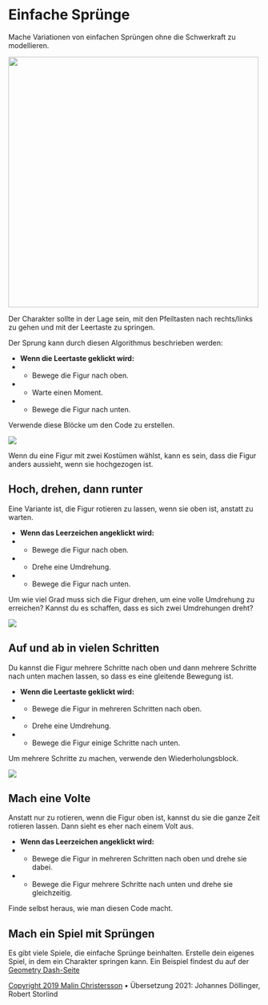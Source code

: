 # Einfache Sprünge

Mache Variationen von einfachen Sprüngen ohne die Schwerkraft zu modellieren.

<img src="easyJump482.png" width="500"/>

Der Charakter sollte in der Lage sein, mit den Pfeiltasten nach rechts/links zu gehen und mit der Leertaste zu springen.

Der Sprung kann durch diesen Algorithmus beschrieben werden:

* **Wenn die Leertaste geklickt wird:**
* * Bewege die Figur nach oben.
* * Warte einen Moment.
* * Bewege die Figur nach unten.

Verwende diese Blöcke um den Code zu erstellen.

<image src="02-code.png"/>

Wenn du eine Figur mit zwei Kostümen wählst, kann es sein, dass die Figur anders aussieht, wenn sie hochgezogen ist.

## Hoch, drehen, dann runter
Eine Variante ist, die Figur rotieren zu lassen, wenn sie oben ist, anstatt zu warten.

* **Wenn das Leerzeichen angeklickt wird:**
* * Bewege die Figur nach oben.
* * Drehe eine Umdrehung.
* * Bewege die Figur nach unten.

Um wie viel Grad muss sich die Figur drehen, um eine volle Umdrehung zu erreichen? Kannst du es schaffen, dass es sich zwei Umdrehungen dreht?

<image src="03-code.png"/>

## Auf und ab in vielen Schritten

Du kannst die Figur mehrere Schritte nach oben und dann mehrere Schritte nach unten machen lassen, so dass es eine gleitende Bewegung ist.

* **Wenn die Leertaste geklickt wird:**
* * Bewege die Figur in mehreren Schritten nach oben.
* * Drehe eine Umdrehung.
* * Bewege die Figur einige Schritte nach unten.

Um mehrere Schritte zu machen, verwende den Wiederholungsblock.

<image src="04-code.png"/>

## Mach eine Volte
Anstatt nur zu rotieren, wenn die Figur oben ist, kannst du sie die ganze Zeit rotieren lassen. Dann sieht es eher nach einem Volt aus.

* **Wenn das Leerzeichen angeklickt wird:**
* * Bewege die Figur in mehreren Schritten nach oben und drehe sie dabei.
* * Bewege die Figur mehrere Schritte nach unten und drehe sie gleichzeitig.

Finde selbst heraus, wie man diesen Code macht.

## Mach ein Spiel mit Sprüngen
Es gibt viele Spiele, die einfache Sprünge beinhalten. Erstelle dein eigenes Spiel, in dem ein Charakter springen kann. Ein Beispiel findest du auf der [Geometry Dash-Seite](https://github.com/coderdojolund/Scratch-auf-Deutsch/tree/main/GeometryDash)

[Copyright 2019 Malin Christersson](http://cmc.education/scratch/tasks/flappyBird.php)
• Übersetzung 2021: Johannes Döllinger, Robert Storlind
